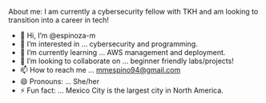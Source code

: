 About me: I am currently a cybersecurity fellow with TKH and am looking to transition into a career in tech!

- 👋 Hi, I’m @espinoza-m
- 👀 I’m interested in ... cybersecurity and programming.
- 🌱 I’m currently learning ... AWS management and deployment.
- 💞️ I’m looking to collaborate on ... beginner friendly labs/projects!
- 📫 How to reach me ... mmespino94@gmail.com
- 😄 Pronouns: ... She/her
- ⚡ Fun fact: ... Mexico City is the largest city in North America. 

